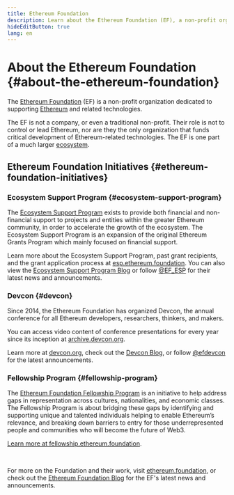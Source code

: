 ```yaml
---
title: Ethereum Foundation
description: Learn about the Ethereum Foundation (EF), a non-profit organization dedicated to supporting Ethereum and related technologies.
hideEditButton: true
lang: en
---
```


# About the Ethereum Foundation {#about-the-ethereum-foundation}

<Logo/>

The [Ethereum Foundation](http://ethereum.foundation/) (EF) is a non-profit organization dedicated to supporting [Ethereum](/what-is-ethereum/) and related technologies.

The EF is not a company, or even a traditional non-profit. Their role is not to control or lead Ethereum, nor are they the only organization that funds critical development of Ethereum-related technologies. The EF is one part of a much larger [ecosystem](/community/).

## Ethereum Foundation Initiatives {#ethereum-foundation-initiatives}

### Ecosystem Support Program {#ecosystem-support-program}

The [Ecosystem Support Program](https://esp.ethereum.foundation/) exists to provide both financial and non-financial support to projects and entities within the greater Ethereum community, in order to accelerate the growth of the ecosystem. The Ecosystem Support Program is an expansion of the original Ethereum Grants Program which mainly focused on financial support.

Learn more about the Ecosystem Support Program, past grant recipients, and the grant application process at [esp.ethereum.foundation](https://esp.ethereum.foundation/). You can also view the [Ecosystem Support Program Blog](https://blog.ethereum.org/category/ecosystem-support-program/) or follow [@EF_ESP](https://twitter.com/EF_ESP) for their latest news and announcements.

### Devcon {#devcon}

Since 2014, the Ethereum Foundation has organized Devcon, the annual conference for all Ethereum developers, researchers, thinkers, and makers.

You can access video content of conference presentations for every year since its inception at [archive.devcon.org](https://archive.devcon.org/).

Learn more at [devcon.org](https://devcon.org/), check out the [Devcon Blog](https://devcon.org/en/blogs/), or follow [@efdevcon](https://twitter.com/EFDevcon) for the latest announcements.

### Fellowship Program {#fellowship-program}

The [Ethereum Foundation Fellowship Program](https://fellowship.ethereum.foundation/) is an initiative to help address gaps in representation across cultures, nationalities, and economic classes. The Fellowship Program is about bridging these gaps by identifying and supporting unique and talented individuals helping to enable Ethereum’s relevance, and breaking down barriers to entry for those underrepresented people and communities who will become the future of Web3.

[Learn more at fellowship.ethereum.foundation](https://fellowship.ethereum.foundation/).

<br/>

For more on the Foundation and their work, visit [ethereum.foundation](http://ethereum.foundation/), or check out the [Ethereum Foundation Blog](https://blog.ethereum.org/) for the EF's latest news and announcements.
